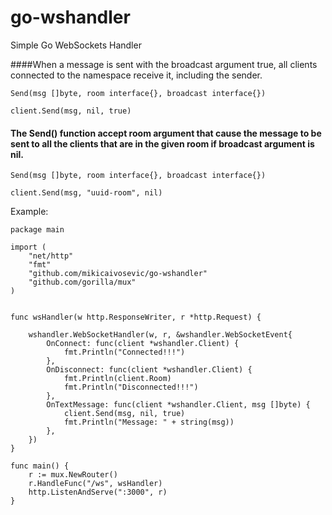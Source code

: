 # go-wshandler
Simple Go WebSockets Handler


####When a message is sent with the broadcast argument true, all clients connected to the namespace receive it, including the sender.

    Send(msg []byte, room interface{}, broadcast interface{})

    client.Send(msg, nil, true)


#### The Send() function accept room argument that cause the message to be sent to all the clients that are in the given room if broadcast argument is nil.

    Send(msg []byte, room interface{}, broadcast interface{})

    client.Send(msg, "uuid-room", nil)



Example:

```
package main

import (
	"net/http"
	"fmt"
	"github.com/mikicaivosevic/go-wshandler"
	"github.com/gorilla/mux"
)


func wsHandler(w http.ResponseWriter, r *http.Request) {

	wshandler.WebSocketHandler(w, r, &wshandler.WebSocketEvent{
		OnConnect: func(client *wshandler.Client) {
			fmt.Println("Connected!!!")
		},
		OnDisconnect: func(client *wshandler.Client) {
			fmt.Println(client.Room)
			fmt.Println("Disconnected!!!")
		},
		OnTextMessage: func(client *wshandler.Client, msg []byte) {
			client.Send(msg, nil, true)
			fmt.Println("Message: " + string(msg))
		},
	})
}

func main() {
	r := mux.NewRouter()
	r.HandleFunc("/ws", wsHandler)
	http.ListenAndServe(":3000", r)
}

```

